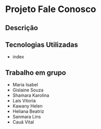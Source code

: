 # Projeto Fale Conosco
## Descrição

## Tecnologias Utilizadas
* index
## Trabalho em grupo
* Maria Isabel
* Gislaine Souza
* Shamara Karolina
* Laís Vitoria
* Kawany Helen
* Heliana Beatriz
* Sanmara Lins
* Cauã Vital
